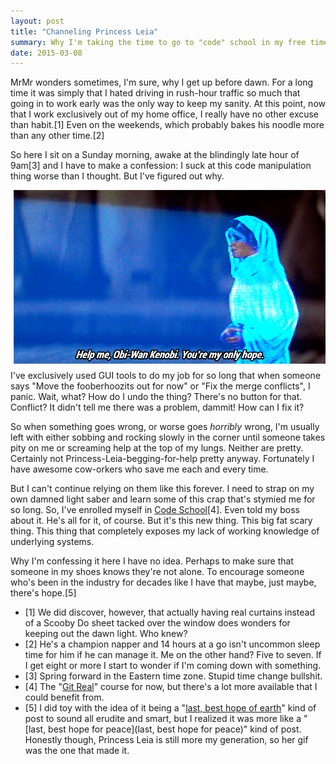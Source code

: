 ```yaml
---
layout: post
title: "Channeling Princess Leia"
summary: Why I'm taking the time to go to "code" school in my free time...
date: 2015-03-08
---
```


MrMr wonders sometimes, I'm sure, why I get up before dawn. For a long time it was simply that I hated driving in rush-hour traffic so much that going in to work early was the only way to keep my sanity. At this point, now that I work exclusively out of my home office, I really have no other excuse than habit.[1] Even on the weekends, which probably bakes his noodle more than any other time.[2]

So here I sit on a Sunday morning, awake at the blindingly late hour of 9am[3] and I have to make a confession: I suck at this code manipulation thing worse than I thought. But I've figured out why.

<img src="/img/help-me-obi-wan.gif" alt="animated princess leia gif" style="float:right;PADDING-LEFT: 10px;PADDING-BOTTOM: 10px">
I've exclusively used GUI tools to do my job for so long that when someone says "Move the fooberhoozits out for now" or "Fix the merge conflicts", I panic. Wait, what? How do I undo the thing? There's no button for that. Conflict? It didn't tell me there was a problem, dammit! How can I fix it?

So when something goes wrong, or worse goes _horribly_ wrong, I'm usually left with either sobbing and rocking slowly in the corner until someone takes pity on me or screaming help at the top of my lungs. Neither are pretty. Certainly not Princess-Leia-begging-for-help pretty anyway. Fortunately I have awesome cow-orkers who save me each and every time.

But I can't continue relying on them like this forever. I need to strap on my own damned light saber and learn some of this crap that's stymied me for so long. So, I've enrolled myself in [Code School](https://www.codeschool.com/)[4]. Even told my boss about it. He's all for it, of course. But it's this new thing. This big fat scary thing. This thing that completely exposes my lack of working knowledge of underlying systems.

Why I'm confessing it here I have no idea. Perhaps to make sure that someone in my shoes knows they're not alone. To encourage someone who's been in the industry for decades like I have that maybe, just maybe, there's hope.[5]

- [1] We did discover, however, that actually having real curtains instead of a Scooby Do sheet tacked over the window does wonders for keeping out the dawn light. Who knew?
- [2] He's a champion napper and 14 hours at a go isn't uncommon sleep time for him if he can manage it. Me on the other hand? Five to seven. If I get eight or more I start to wonder if I'm coming down with something.
- [3] Spring forward in the Eastern time zone. Stupid time change bullshit.
- [4] The "[Git Real](https://www.codeschool.com/courses/git-real)" course for now, but there's a lot more available that I could benefit from.
- [5] I did toy with the idea of it being a "[last, best hope of earth](http://www.abrahamlincolnonline.org/lincoln/speeches/congress.htm)" kind of post to sound all erudite and smart, but I realized it was more like a "[last, best hope for peace](last, best hope for peace)" kind of post. Honestly though, Princess Leia is still more my generation, so her gif was the one that made it.  
